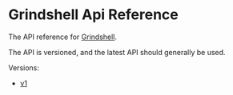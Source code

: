 # Grindshell Api Reference

The API reference for [Grindshell](https://grindshell.com).

The API is versioned, and the latest API should generally be used.

Versions:
- [v1](v1/)
